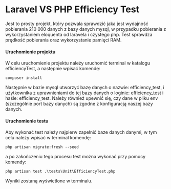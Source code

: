 # Laravel VS PHP Efficiency Test
Jest to prosty projekt, który pozwala sprawdzić jaka jest wydajność pobierania 210 000 danych z bazy danych mysql, w przypadku pobierania z wykorzystaniem eloquenta od laravela i czystego php. Test sprawdza prędkość pobierania oraz wykorzystanie pamięci RAM.
<h4>Uruchomienie projektu</h4>
W celu uruchomienie projektu należy uruchomić terminal w katalogu efficiencyTest, a następnie wpisać komendę:
<pre><code>composer install</code></pre>
Następnie w bazie mysql utworzyć bazę danych o nazwie: efficiency_test, i użytkownika z uprawnieniami do tej bazy danych o loginie: efficiency_test i haśle: efficiency_test. Należy również upewnić się, czy dane w pliku env (szczególnie port bazy danych) są zgodne z konfiguracją naszej bazy danych.
<h4>Uruchomienie testu</h4>
Aby wykonać test należy najpierw zapełnić baze danych danymi, w tym celu należy wpisać w terminal komendę:
<pre><code>php artisan migrate:fresh --seed</code></pre>
a po zakończeniu tego procesu test można wykonać przy pomocy komendy:
<pre><code>php artisan test .\tests\Unit\EfficiencyTest.php</code></pre>
Wyniki zostaną wyświetlone w terminalu.